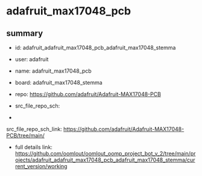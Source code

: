 # adafruit_max17048_pcb
 
## summary 
* id: adafruit_adafruit_max17048_pcb_adafruit_max17048_stemma
* user: adafruit
* name: adafruit_max17048_pcb
* board: adafruit_max17048_stemma
* repo: https://github.com/adafruit/Adafruit-MAX17048-PCB



* src_file_repo_sch: 
*
 src_file_repo_sch_link: https://github.com/adafruit/Adafruit-MAX17048-PCB/tree/main/
* full details link: https://github.com/oomlout/oomlout_oomp_project_bot_v_2/tree/main/projects/adafruit_adafruit_max17048_pcb_adafruit_max17048_stemma/current_version/working  






